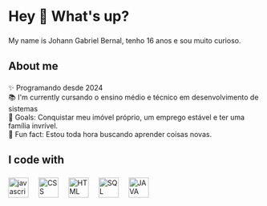 <h1 align="left">Hey 👋 What's up?</h1>

###

<p align="left">My name is Johann Gabriel Bernal, tenho 16 anos e sou muito curioso.

###

<h2 align="left">About me</h2>

###

<p align="left">✨ Programando desde 2024 <br>📚 I'm currently cursando o ensino médio e técnico em desenvolvimento de sistemas<br>🎯 Goals: Conquistar meu imóvel próprio, um emprego estável e ter uma família invrível. <br>🎲 Fun fact: Estou toda hora buscando aprender coisas novas.</p>

###

<h2 align="left">I code with</h2>

###

<div align="left">
  <img src="https://cdn.jsdelivr.net/gh/devicons/devicon/icons/javascript/javascript-original.svg" height="40" alt="javascript logo"  />
  <img width="12" />
  <img src="https://cdn.iconscout.com/icon/free/png-256/free-html-5-1-1175208.png" height="40" alt="CSS logo"  />
  <img width="12" />
  <img src="https://img.icons8.com/?size=512&id=21278&format=png" height="40" alt="HTML logo"  />
  <img width="12" />
  <img src="https://upload.wikimedia.org/wikipedia/commons/8/87/Sql_data_base_with_logo.png" height="40" alt="SQL logo"  />
  <img width="12" />
   <img src="https://brandslogos.com/wp-content/uploads/images/large/java-logo-1.png" height="40" alt="JAVA logo"  />
  <img width="12" />
 
 
</div>


